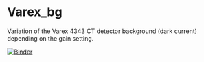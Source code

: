 # Varex_bg
Variation of the Varex 4343 CT detector background (dark current) depending on the gain setting.

[![Binder](https://mybinder.org/badge_logo.svg)](https://mybinder.org/v2/gh/zoltan885/Varex_bg.git/HEAD?labpath=eval.ipynb)
